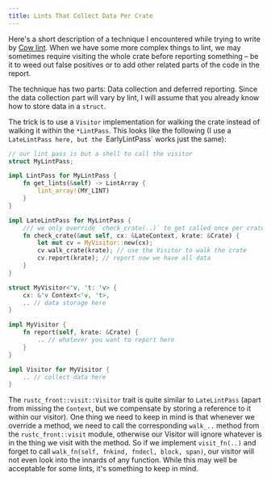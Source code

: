 ```yaml
---
title: Lints That Collect Data Per Crate
---
```


Here's a short description of a technique I encountered while trying to write by [Cow lint](TODO). When we have some more complex things to lint, we may sometimes require visiting the whole crate before reporting something – be it to weed out false positives or to add other related parts of the code in the report.

The technique has two parts: Data collection and deferred reporting. Since the data collection part will vary by lint, I will assume that you already know how to store data in a `struct`.

The trick is to use a `Visitor` implementation for walking the crate instead of walking it within the `*LintPass`. This looks like the following (I use a `LateLintPass here, but the `EarlyLintPass` works just the same):

```Rust
// our lint pass is but a shell to call the visitor
struct MyLintPass;

impl LintPass for MyLintPass {
    fn get_lints(&self) -> LintArray {
        lint_array!(MY_LINT)
    }
}

impl LateLintPass for MyLintPass {
    /// we only override `check_crate(..)` to get called once per crate
    fn check_crate(&mut self, cx: &LateContext, krate: &Crate) {
        let mut cv = MyVisitor::new(cx);
        cv.walk_crate(krate); // use the Visitor to walk the crate
        cv.report(krate); // report now we have all data
    }
}

struct MyVisitor<'v, 't: 'v> {
    cx: &'v Context<'v, 't>,
    .. // data storage here
}

impl MyVisitor {
    fn report(self, krate: &Crate) {
        .. // whatever you want to report here
    }
}

impl Visitor for MyVisitor {
    .. // collect data here
}
```

The `rustc_front::visit::Visitor` trait is quite similar to `LateLintPass` (apart from missing the `Context`, but we compensate by storing a reference to it within our visitor). One thing we need to keep in mind is that whenever we override a method, we need to call the corresponding `walk_..` method from the `rustc_front::visit` module, otherwise our Visitor will ignore whatever is in the thing we visit with the method. So if we implement `visit_fn(..)` and forget to call `walk_fn(self, fnkind, fndecl, block, span)`, our visitor will not even look into the innards of any function. While this may well be acceptable for some lints, it's something to keep in mind.
